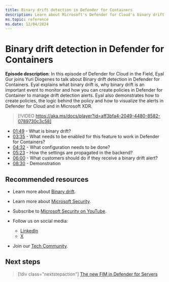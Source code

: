```yaml
---
title: Binary drift detection in Defender for Containers
description: Learn about Microsoft's Defender for Cloud's binary drift detection capabilities, including how to create policies and manage alerts effectively.
ms.topic: reference
ms.date: 12/04/2024
---
```


# Binary drift detection in Defender for Containers

**Episode description**: In this episode of Defender for Cloud in the Field, Eyal Gur joins Yuri Diogenes to talk about Binary drift detection in Defender for Containers. Eyal explains what binary drift is, why binary drift is an important event to monitor and how you can create policies in Defender for Container to manage drift detection alerts. Eyal also demonstrates how to create policies, the logic behind the policy and how to visualize the alerts in Defender for Cloud and in Microsoft XDR.
  

> [!VIDEO https://aka.ms/docs/player?id=aff3bfa4-2049-4480-8582-0789730c3c58]

- [01:49](/shows/mdc-in-the-field/binary-drift#time=01m49s) - What is binary drift?
- [03:35](/shows/mdc-in-the-field/binary-drift#time=03m35s) - What needs to be enabled for this feature to work in Defender for Containers?
- [04:32](/shows/mdc-in-the-field/binary-drift#time=04m32s) - What configuration needs to be done?
- [05:23](/shows/mdc-in-the-field/binary-drift#time=05m23s) - How the settings are propagated in the backend?
- [06:00](/shows/mdc-in-the-field/binary-drift#time=06m00s) - What customers should do if they receive a binary drift alert?
- [08:30](/shows/mdc-in-the-field/binary-drift#time=08m30s) - Demonstration

## Recommended resources

- Learn more about [Binary drift](binary-drift-detection.md).
- Learn more about [Microsoft Security](https://msft.it/6002T9HQY).
- Subscribe to [Microsoft Security on YouTube](https://www.youtube.com/playlist?list=PL3ZTgFEc7LysiX4PfHhdJPR7S8mGO14YS).

- Follow us on social media:

  - [LinkedIn](https://www.linkedin.com/showcase/microsoft-security/)
  - [X](https://x.com/msftsecurity)

- Join our [Tech Community](https://aka.ms/SecurityTechCommunity).

## Next steps

> [!div class="nextstepaction"]
> [The new FIM in Defender for Servers](episode-fifty-three.md)
